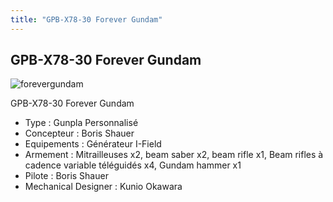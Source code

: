 ```yaml
---
title: "GPB-X78-30 Forever Gundam"
---
```


GPB-X78-30 Forever Gundam
-------------------------

![forevergundam](/images/stories/saga/gunplabuilders/mechas/forevergundam.png)


GPB-X78-30 Forever Gundam


- Type : Gunpla Personnalisé  
- Concepteur : Boris Shauer  
- Equipements : Générateur I-Field  
- Armement : Mitrailleuses x2, beam saber x2, beam rifle x1, Beam rifles à cadence variable téléguidés x4, Gundam hammer x1  
- Pilote : Boris Shauer  
- Mechanical Designer : Kunio Okawara

